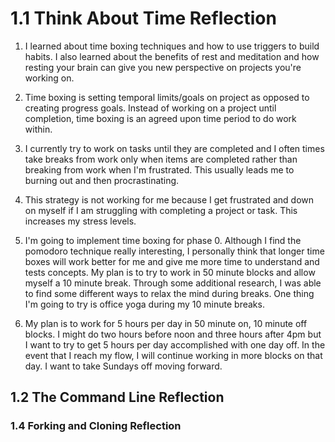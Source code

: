 # 1.1 Think About Time Reflection
1. I learned about time boxing techniques and how to use triggers to build habits. I also learned about the benefits of rest and meditation and how resting your brain can give you new perspective on projects you're working on.

2. Time boxing is setting temporal limits/goals on project as opposed to creating progress goals. Instead of working on a project until completion, time boxing is an agreed upon time period to do work within.

3. I currently try to work on tasks until they are completed and I often times take breaks from work only when items are completed rather than breaking from work when I'm frustrated. This usually leads me to burning out and then procrastinating.

4. This strategy is not working for me because I get frustrated and down on myself if I am struggling with completing a project or task. This increases my stress levels.

5. I'm going to implement time boxing for phase 0. Although I find the pomodoro technique really interesting, I personally think that longer time boxes will work better for me and give me more time to understand and tests concepts. My plan is to try to work in 50 minute blocks and allow myself a 10 minute break. Through some additional research, I was able to find some different ways to relax the mind during breaks. One thing I'm going to try is office yoga during my 10 minute breaks.

6. My plan is to work for 5 hours per day in 50 minute on, 10 minute off blocks. I might do two hours before noon and three hours after 4pm but I want to try to get 5 hours per day accomplished with one day off. In the event that I reach my flow, I will continue working in more blocks on that day. I want to take Sundays off moving forward.

## 1.2 The Command Line Reflection
### 1.4 Forking and Cloning Reflection
